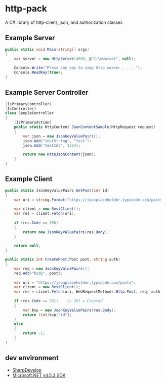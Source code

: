 # http-pack
A C# library of http-client, json, and authorization classes

## Example Server
```C#
public static void Main(string[] args)
{
    var server = new HttpServer(4600, @"C:\wwwroot", null);
            
    Console.Write("Press any key to stop http server . . . ");
    Console.ReadKey(true);
}
```

## Example Server Controller
```C#
[IsPrimaryController]
[IsController]
class SampleController
{
    [IsPrimaryAction]
    public static HttpContent JsonContentSample(HttpRequest request)
    {
        var json = new JsonKeyValuePairs();
        json.Add("testString", "test");
        json.Add("testInt", 1234);

        return new HttpJsonContent(json);
    }
}
```

## Example Client
```C#
public static JsonKeyValuePairs GetPost(int id)
{
    var uri = string.Format("https://jsonplaceholder.typicode.com/posts/{0}", id);
    
    var client = new RestClient();
    var res = client.Fetch(uri);
    
    if (res.Code == 200)
    {
        return new JsonKeyValuePairs(res.Body);
    }
    
    return null;
}

public static int CreatePost(Post post, string auth)
{
    var req = new JsonKeyValuePairs();
    req.Add("body", post);
    
    var uri = "https://jsonplaceholder.typicode.com/posts";
    var client = new RestClient();
    var res = client.Fetch(uri, WebRequestMethods.Http.Post, req, auth);
    
    if (res.Code == 201)    // 201 = Created
    {
        var kvp = new JsonKeyValuePairs(res.Body);
        return (int)kvp["id"];
    }
    else
    {
        return -1;
    }
}
```


## dev environment
- [SharpDevelop](http://www.icsharpcode.net/OpenSource/SD/Download/Default.aspx#SharpDevelop5x)
- [Microsoft.NET v4.5.2 SDK](https://www.microsoft.com/en-us/download/details.aspx?id=42637)
